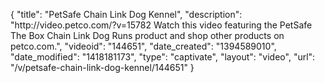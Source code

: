 {
    "title": "PetSafe Chain Link Dog Kennel",
    "description": "http:\/\/video.petco.com\/?v=15782 Watch this video featuring the PetSafe The Box Chain Link Dog Runs product and shop other products on petco.com.",
    "videoid": "144651",
    "date_created": "1394589010",
    "date_modified": "1418181173",
    "type": "captivate",
    "layout": "video",
    "url": "\/v\/petsafe-chain-link-dog-kennel\/144651"
}